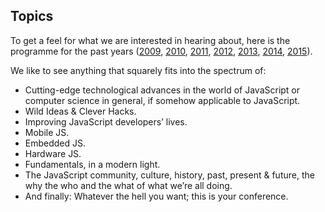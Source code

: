 ## Topics

To get a feel for what we are interested in hearing about, here is the programme for the past years ([2009](http://jsconf.eu/2009/speakers.html), [2010](http://jsconf.eu/2010/speakers.html), [2011](http://jsconf.eu/2011/speakers.html), [2012](http://2012.jsconf.eu/speakers.html), [2013](http://2013.jsconf.eu/speakers/), [2014](http://2014.jsconf.eu/speakers/), [2015](http://2015.jsconf.eu/speakers/)).

We like to see anything that squarely fits into the spectrum of:

 * Cutting-edge technological advances in the world of JavaScript or computer science in general, if somehow applicable to JavaScript.
 * Wild Ideas & Clever Hacks.
 * Improving JavaScript developers’ lives.
 * Mobile JS.
 * Embedded JS.
 * Hardware JS.
 * Fundamentals, in a modern light.
 * The JavaScript community, culture, history, past, present & future, the why the who and the what of what we’re all doing.
 * And finally: Whatever the hell you want; this is your conference.
 
